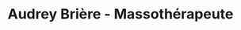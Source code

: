 ---
title: "Audrey Brière - Massothérapeute"
url: /rigaud/audrey-briere-massotherapeute/
shop: massage
---